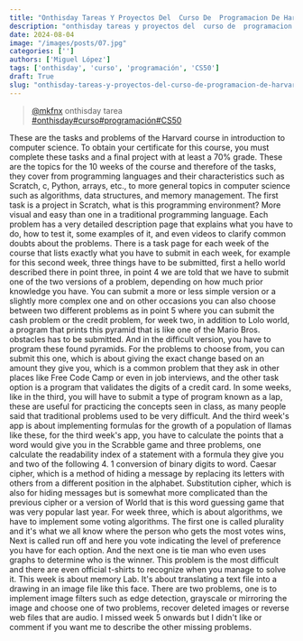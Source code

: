 ```yaml
---
title: "Onthisday Tareas Y Proyectos Del  Curso De  Programacion De Harvard"
description: "onthisday tareas y proyectos del  curso de  programacion de harvard"
date: 2024-08-04
image: "/images/posts/07.jpg"
categories: ['']
authors: ['Miguel López']
tags: ['onthisday', 'curso', 'programación', 'CS50']
draft: True
slug: "onthisday-tareas-y-proyectos-del-curso-de-programacion-de-harvard"
---
```


<blockquote class="tiktok-embed" cite="{https://www.tiktok.com/@mkfnx/video/7348922268652719366}" data-video-id="7348922268652719366" style="max-width: 605px;min-width: 325px;" > <section> <a target="_blank" title="@mkfnx" href="https://www.tiktok.com/@mkfnx?refer=embed">@mkfnx</a> onthisday tarea </section> <a title="onthisday" target="_blank" href="https://www.tiktok.com/tag/onthisday?refer=embed">#onthisday</a><a title="curso" target="_blank" href="https://www.tiktok.com/tag/curso?refer=embed">#curso</a><a title="programación" target="_blank" href="https://www.tiktok.com/tag/programación?refer=embed">#programación</a><a title="CS50" target="_blank" href="https://www.tiktok.com/tag/CS50?refer=embed">#CS50</a> </blockquote> <script async src="https://www.tiktok.com/embed.js"></script>

These are the tasks and problems of the Harvard course  in introduction to computer science.  To obtain your certificate for this course,  you must complete these tasks and a final project with at least a 70% grade. These are the topics for the 10 weeks of the course and therefore of the tasks,  they cover from programming languages and  their characteristics such as Scratch,  c, Python, arrays,  etc.,  to more general topics in computer science such as algorithms,  data structures,  and memory management. The first task is a project in Scratch,  what is this programming environment? More visual and easy than one in a traditional programming language. Each problem has a very detailed description page  that explains what you have to do,  how to test it,  some examples of it,  and even videos to clarify common doubts about the problems. There is a task page for each week of the course that lists exactly  what you have to submit in each week,  for example for this second week,  three things have to be submitted,  first a hello world described there in point three,  in point 4 we are told that we have to submit  one of the two versions of a problem,  depending on how much prior knowledge you have.  You can submit a more or less simple version or a slightly more complex one  and on other occasions you can also choose between two different problems  as in point 5 where you can submit the cash problem or the credit problem,  for week two,  in addition to Lolo world,  a program that prints this pyramid that is like one of the Mario Bros.  obstacles has to be submitted. And in the difficult version,  you have to program these found pyramids. For the problems to choose from,  you can submit this one,  which is about giving the exact change based on an amount they give you,  which is a common problem that they ask in other places like Free  Code Camp or even in job interviews,  and the other task option is a program that  validates the digits of a credit card. In some weeks,  like in the third,  you will have to submit a type of program known as a lap,  these are useful for practicing the concepts seen in class,  as many people said that traditional problems used to be very difficult. And the third week's app is about implementing formulas for the growth  of a population of llamas like these,  for the third week's app,  you have to calculate the points that a word would give you in  the Scrabble game and three problems,  one calculate the readability index of a statement with a formula they  give you and two of the following 4. 1 conversion of binary digits to word. Caesar cipher,  which is a method of hiding a message by replacing its letters with  others from a different position in the alphabet. Substitution cipher,  which is also for hiding messages but is somewhat more complicated than  the previous cipher or a version of World that is this word guessing  game that was very popular last year. For week three,  which is about algorithms,  we have to implement some voting algorithms. The first one is called plurality and it's what we all know where the  person who gets the most votes wins,  Next is called run off and here you vote indicating the level of  preference you have for each option.  And the next one is tie man who even uses graphs to determine who is the winner. This problem is the most difficult and there are even official  t-shirts to recognize when you manage to solve it. This week is about memory Lab.  It's about translating a text file into a drawing  in an image file like this face.  There are two problems,  one is to implement image filters such as edge detection,  grayscale or mirroring the image and choose one of two problems,  recover deleted images or reverse web files that are audio.  I missed week 5 onwards but I didn't like or comment if you want me  to describe the other missing problems. 